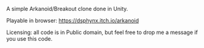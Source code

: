 A simple Arkanoid/Breakout clone done in Unity.

Playable in browser: https://dsphynx.itch.io/arkanoid

Licensing: all code is in Public domain, but feel free to drop me a message if you use this code.
